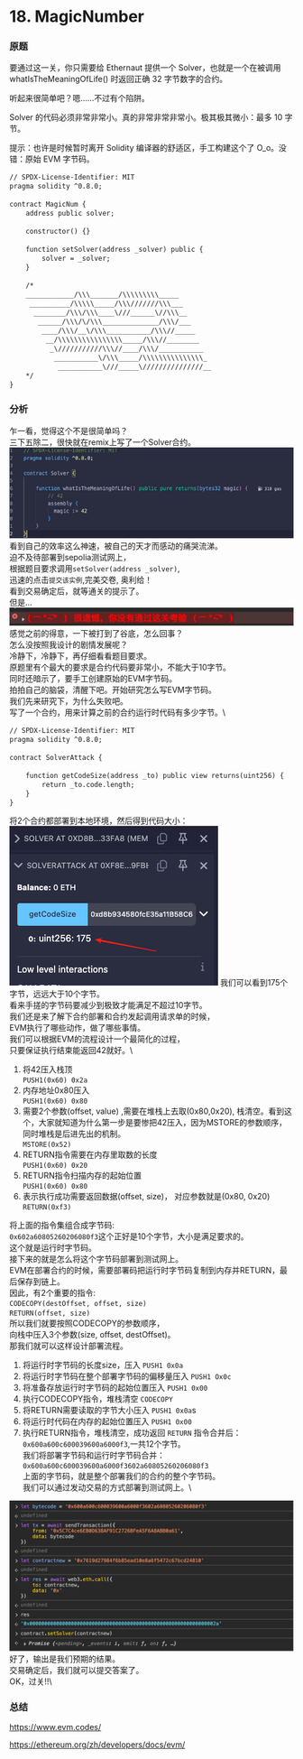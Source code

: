 # 18. MagicNumber
### 原题
要通过这一关，你只需要给 Ethernaut 提供一个 Solver，也就是一个在被调用 whatIsTheMeaningOfLife() 时返回正确 32 字节数字的合约。

听起来很简单吧？嗯……不过有个陷阱。

Solver 的代码必须非常非常小。真的非常非常非常小。极其极其微小：最多 10 字节。

提示：也许是时候暂时离开 Solidity 编译器的舒适区，手工构建这个了 O_o。没错：原始 EVM 字节码。
```solidity
// SPDX-License-Identifier: MIT
pragma solidity ^0.8.0;

contract MagicNum {
    address public solver;

    constructor() {}

    function setSolver(address _solver) public {
        solver = _solver;
    }

    /*
    ____________/\\\_______/\\\\\\\\\_____        
     __________/\\\\\_____/\\\///////\\\___       
      ________/\\\/\\\____\///______\//\\\__      
       ______/\\\/\/\\\______________/\\\/___     
        ____/\\\/__\/\\\___________/\\\//_____    
         __/\\\\\\\\\\\\\\\\_____/\\\//________   
          _\///////////\\\//____/\\\/___________  
           ___________\/\\\_____/\\\\\\\\\\\\\\\_ 
            ___________\///_____\///////////////__
    */
}
```
### 分析
乍一看，觉得这个不是很简单吗？\
三下五除二，很快就在remix上写了一个Solver合约。\
![alt text](image-17.png)
看到自己的效率这么神速，被自己的天才而感动的痛哭流涕。\
迫不及待部署到sepolia测试网上，\
根据题目要求调用`setSolver(address _solver)`, \
迅速的点击`提交该实例`,完美交卷, 奥利给！\
看到交易确定后，就等通关的提示了。\
但是...\
![alt text](image-16.png)
感觉之前的得意，一下被打到了谷底，怎么回事？\
怎么没按照我设计的剧情发展呢？\
冷静下，冷静下，再仔细看看题目要求。\
原题里有个最大的要求是合约代码要非常小，不能大于10字节。\
同时还暗示了，要手工创建原始的EVM字节码。\
拍拍自己的脑袋，清醒下吧。开始研究怎么写EVM字节码。\
我们先来研究下，为什么失败吧。\
写了一个合约，用来计算之前的合约运行时代码有多少字节。\
```solidity
// SPDX-License-Identifier: MIT
pragma solidity ^0.8.0;

contract SolverAttack {

    function getCodeSize(address _to) public view returns(uint256) {
        return _to.code.length;
    }
}
```
将2个合约都部署到本地环境，然后得到代码大小：
![alt text](image-18.png)
我们可以看到175个字节，远远大于10个字节。\
看来手搓的字节码要减少到极致才能满足不超过10字节。\
我们还是来了解下合约部署和合约发起调用请求单的时候，\
EVM执行了哪些动作，做了哪些事情。\
我们可以根据EVM的流程设计一个最简化的过程，\
只要保证执行结束能返回42就好。\
1. 将42压入栈顶 \
`PUSH1(0x60) 0x2a` 
2. 内存地址0x80压入 \
`PUSH1(0x60) 0x80` 
3. 需要2个参数(offset, value) ,需要在堆栈上去取(0x80,0x20), 栈清空。看到这个，大家就知道为什么第一步是要惨把42压入，因为MSTORE的参数顺序，同时堆栈是后进先出的机制。 \
`MSTORE(0x52)` 
4. RETURN指令需要在内存里取数的长度 \
`PUSH1(0x60) 0x20` 
5. RETURN指令扫描内存的起始位置 \
`PUSH1(0x60) 0x80` 
6. 表示执行成功需要返回数据(offset, size)， 对应参数就是(0x80, 0x20) \
`RETURN(0xf3)` 

将上面的指令集组合成字节码: \
`0x602a60805260206080f3`这个正好是10个字节，大小是满足要求的。\
这个就是运行时字节码。\
接下来的就是怎么将这个字节码部署到测试网上。\
EVM在部署合约的时候，需要部署码把运行时字节码复制到内存并RETURN，最后保存到链上。\
因此，有2个重要的指令: \
`CODECOPY(destOffset, offset, size)` \
`RETURN(offset, size)` \
所以我们就要按照CODECOPY的参数顺序，\
向栈中压入3个参数(size, offset, destOffset)。\
那我们就可以这样设计部署流程。
1. 将运行时字节码的长度size，压入 
   `PUSH1 0x0a`
2. 将运行时字节码在整个部署字节码的偏移量压入 
   `PUSH1 Ox0c`
3. 将准备存放运行时字节码的起始位置压入
   `PUSH1 0x00`
4. 执行CODECOPY指令，堆栈清空
   `CODECOPY`
5. 将RETURN需要读取的字节大小压入
   `PUSH1 0x0a`s
6. 将运行时代码在内存的起始位置压入
   `PUSH1 0x00`
7. 执行RETURN指令，堆栈清空，成功返回
   `RETURN`
指令合并后： `0x600a600c600039600a6000f3`,一共12个字节。\
我们将部署字节码和运行时字节码合并：\
`0x600a600c600039600a6000f3602a60805260206080f3` \
上面的字节码，就是整个部署我们的合约的整个字节码。\
我们可以通过发动交易的方式部署到测试网上。\

![alt text](image-20.png)
好了，输出是我们预期的结果。\
交易确定后，我们就可以提交答案了。\
OK，过关!!\
### 总结
https://www.evm.codes/

https://ethereum.org/zh/developers/docs/evm/